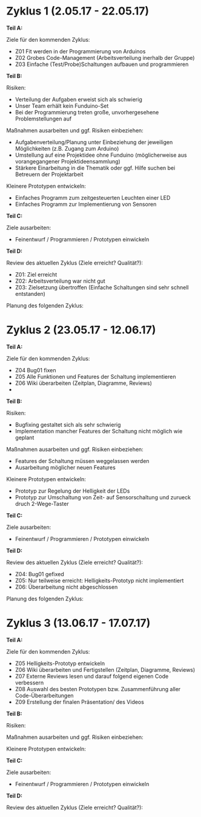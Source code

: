 # **Zyklus 1 (2.05.17 - 22.05.17)**

**Teil A:**

Ziele für den kommenden Zyklus:  
- Z01 Fit werden in der Programmierung von Arduinos  
- Z02 Grobes Code-Management (Arbeitsverteilung inerhalb der Gruppe)  
- Z03 Einfache (Test/Probe)Schaltungen aufbauen und programmieren  

**Teil B:**

Risiken:
- Verteilung der Aufgaben erweist sich als schwierig
- Unser Team erhält kein Funduino-Set
- Bei der Programmierung treten große, unvorhergesehene Problemstellungen auf

Maßnahmen ausarbeiten und ggf. Risiken einbeziehen:
- Aufgabenverteilung/Planung unter Einbeziehung der jeweiligen Möglichkeiten (z.B. Zugang zum Arduino)
- Umstellung auf eine Projektidee ohne Funduino (möglicherweise aus vorangegangener Projektideensammlung)
- Stärkere Einarbeitung in die Thematik oder ggf. Hilfe suchen bei Betreuern der Projektarbeit

Kleinere Prototypen entwickeln:
- Einfaches Programm zum zeitgesteuerten Leuchten einer LED
- Einfaches Programm zur Implementierung von Sensoren


**Teil C:**

Ziele ausarbeiten:
- Feinentwurf / Programmieren / Prototypen einwickeln


**Teil D:**

Review des aktuellen Zyklus (Ziele erreicht? Qualität?):
- Z01: Ziel erreicht
- Z02: Arbeitsverteilung war nicht gut
- Z03: Zielsetzung übertroffen (Einfache Schaltungen sind sehr schnell entstanden)
 
Planung des folgenden Zyklus:

# **Zyklus 2 (23.05.17 - 12.06.17)**

**Teil A:**

Ziele für den kommenden Zyklus:  
- Z04 Bug01 fixen
- Z05 Alle Funktionen und Features der Schaltung implementieren
- Z06 Wiki überarbeiten (Zeitplan, Diagramme, Reviews)
- 
**Teil B:**

Risiken:
- Bugfixing gestaltet sich als sehr schwierig
- Implementation mancher Features der Schaltung nicht möglich wie geplant

Maßnahmen ausarbeiten und ggf. Risiken einbeziehen:
- Features der Schaltung müssen weggelassen werden
- Ausarbeitung möglicher neuen Features

Kleinere Prototypen entwickeln:
- Prototyp zur Regelung der Helligkeit der LEDs
- Prototyp zur Umschaltung von Zeit- auf Sensorschaltung und zurueck druch 2-Wege-Taster

**Teil C:**

Ziele ausarbeiten:
- Feinentwurf / Programmieren / Prototypen einwickeln


**Teil D:**

Review des aktuellen Zyklus (Ziele erreicht? Qualität?):
- Z04: Bug01 gefixed
- Z05: Nur teilweise erreicht: Helligkeits-Prototyp nicht implementiert
- Z06: Überarbeitung nicht abgeschlossen

Planung des folgenden Zyklus:

# **Zyklus 3 (13.06.17 - 17.07.17)**

**Teil A:**

Ziele für den kommenden Zyklus:  
- Z05 Helligkeits-Prototyp entwickeln
- Z06 Wiki überarbeiten und Fertigstellen (Zeitplan, Diagramme, Reviews)
- Z07 Externe Reviews lesen und darauf folgend eigenen Code verbessern
- Z08 Auswahl des besten Prototypen bzw. Zusammenführung aller Code-Überarbeitungen
- Z09 Erstellung der finalen Präsentation/ des Videos

**Teil B:**

Risiken:


Maßnahmen ausarbeiten und ggf. Risiken einbeziehen:

Kleinere Prototypen entwickeln:


**Teil C:**

Ziele ausarbeiten:
- Feinentwurf / Programmieren / Prototypen einwickeln


**Teil D:**

Review des aktuellen Zyklus (Ziele erreicht? Qualität?):